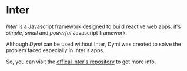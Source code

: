 # Inter 

*Inter* is a Javascript framework designed to build reactive web apps. it's *simple*, *small* and *powerful* Javascript framework.

Although *Dymi* can be used without Inter, Dymi was created to solve the problem faced especially in Inter's apps.

So, you can visit the [offical Inter's repository](https://github.com/DenisPower1/Inter) to get more info.
